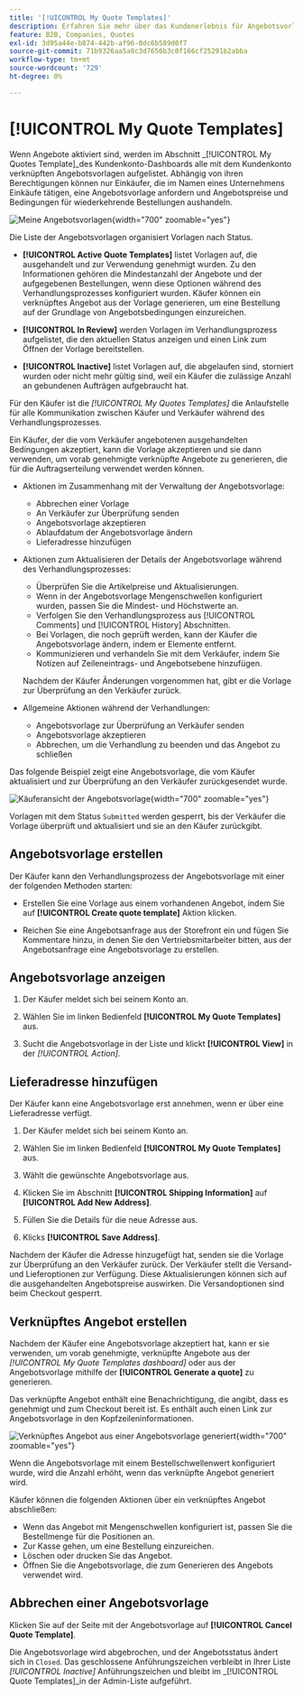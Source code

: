 ```yaml
---
title: '[!UICONTROL My Quote Templates]'
description: Erfahren Sie mehr über das Kundenerlebnis für Angebotsvorlagen, das im Dashboard des Storefront-Kontos verfügbar ist.
feature: B2B, Companies, Quotes
exl-id: 3d95a44e-b874-442b-af96-0dc6b589d0f7
source-git-commit: 71b9326aa5a8c3d7656b3c0f166cf25291b2abba
workflow-type: tm+mt
source-wordcount: '729'
ht-degree: 0%

---
```


# [!UICONTROL My Quote Templates]

Wenn Angebote aktiviert sind, werden im Abschnitt _[!UICONTROL My Quotes Template]_des Kundenkonto-Dashboards alle mit dem Kundenkonto verknüpften Angebotsvorlagen aufgelistet. Abhängig von ihren Berechtigungen können nur Einkäufer, die im Namen eines Unternehmens Einkäufe tätigen, eine Angebotsvorlage anfordern und Angebotspreise und Bedingungen für wiederkehrende Bestellungen aushandeln.

![Meine Angebotsvorlagen](./assets/account-dashboard-quote-templates-list.png){width="700" zoomable="yes"}

Die Liste der Angebotsvorlagen organisiert Vorlagen nach Status.

- **[!UICONTROL Active Quote Templates]** listet Vorlagen auf, die ausgehandelt und zur Verwendung genehmigt wurden. Zu den Informationen gehören die Mindestanzahl der Angebote und der aufgegebenen Bestellungen, wenn diese Optionen während des Verhandlungsprozesses konfiguriert wurden. Käufer können ein verknüpftes Angebot aus der Vorlage generieren, um eine Bestellung auf der Grundlage von Angebotsbedingungen einzureichen.

- **[!UICONTROL In Review]** werden Vorlagen im Verhandlungsprozess aufgelistet, die den aktuellen Status anzeigen und einen Link zum Öffnen der Vorlage bereitstellen.

- **[!UICONTROL Inactive]** listet Vorlagen auf, die abgelaufen sind, storniert wurden oder nicht mehr gültig sind, weil ein Käufer die zulässige Anzahl an gebundenen Aufträgen aufgebraucht hat.

Für den Käufer ist die *[!UICONTROL My Quotes Templates]* die Anlaufstelle für alle Kommunikation zwischen Käufer und Verkäufer während des Verhandlungsprozesses.

Ein Käufer, der die vom Verkäufer angebotenen ausgehandelten Bedingungen akzeptiert, kann die Vorlage akzeptieren und sie dann verwenden, um vorab genehmigte verknüpfte Angebote zu generieren, die für die Auftragserteilung verwendet werden können.

- Aktionen im Zusammenhang mit der Verwaltung der Angebotsvorlage:

   - Abbrechen einer Vorlage
   - An Verkäufer zur Überprüfung senden
   - Angebotsvorlage akzeptieren
   - Ablaufdatum der Angebotsvorlage ändern
   - Lieferadresse hinzufügen

- Aktionen zum Aktualisieren der Details der Angebotsvorlage während des Verhandlungsprozesses:

   - Überprüfen Sie die Artikelpreise und Aktualisierungen.
   - Wenn in der Angebotsvorlage Mengenschwellen konfiguriert wurden, passen Sie die Mindest- und Höchstwerte an.
   - Verfolgen Sie den Verhandlungsprozess aus [!UICONTROL Comments] und [!UICONTROL History] Abschnitten.
   - Bei Vorlagen, die noch geprüft werden, kann der Käufer die Angebotsvorlage ändern, indem er Elemente entfernt.
   - Kommunizieren und verhandeln Sie mit dem Verkäufer, indem Sie Notizen auf Zeileneintrags- und Angebotsebene hinzufügen.

  Nachdem der Käufer Änderungen vorgenommen hat, gibt er die Vorlage zur Überprüfung an den Verkäufer zurück.

- Allgemeine Aktionen während der Verhandlungen:

   - Angebotsvorlage zur Überprüfung an Verkäufer senden
   - Angebotsvorlage akzeptieren
   - Abbrechen, um die Verhandlung zu beenden und das Angebot zu schließen

Das folgende Beispiel zeigt eine Angebotsvorlage, die vom Käufer aktualisiert und zur Überprüfung an den Verkäufer zurückgesendet wurde.

![Käuferansicht der Angebotsvorlage](./assets/account-dashboard-my-quote-template-detailed.png){width="700" zoomable="yes"}

Vorlagen mit dem Status `Submitted` werden gesperrt, bis der Verkäufer die Vorlage überprüft und aktualisiert und sie an den Käufer zurückgibt.

## Angebotsvorlage erstellen

Der Käufer kann den Verhandlungsprozess der Angebotsvorlage mit einer der folgenden Methoden starten:

- Erstellen Sie eine Vorlage aus einem vorhandenen Angebot, indem Sie auf **[!UICONTROL Create quote template]** Aktion klicken.

- Reichen Sie eine Angebotsanfrage aus der Storefront ein und fügen Sie Kommentare hinzu, in denen Sie den Vertriebsmitarbeiter bitten, aus der Angebotsanfrage eine Angebotsvorlage zu erstellen.

## Angebotsvorlage anzeigen

1. Der Käufer meldet sich bei seinem Konto an.

1. Wählen Sie im linken Bedienfeld **[!UICONTROL My Quote Templates]** aus.

1. Sucht die Angebotsvorlage in der Liste und klickt **[!UICONTROL View]** in der _[!UICONTROL Action]_.

## Lieferadresse hinzufügen

Der Käufer kann eine Angebotsvorlage erst annehmen, wenn er über eine Lieferadresse verfügt.

1. Der Käufer meldet sich bei seinem Konto an.

1. Wählen Sie im linken Bedienfeld **[!UICONTROL My Quote Templates]** aus.

1. Wählt die gewünschte Angebotsvorlage aus.

1. Klicken Sie im Abschnitt **[!UICONTROL Shipping Information]** auf **[!UICONTROL Add New Address]**.

1. Füllen Sie die Details für die neue Adresse aus.

1. Klicks **[!UICONTROL Save Address]**.

Nachdem der Käufer die Adresse hinzugefügt hat, senden sie die Vorlage zur Überprüfung an den Verkäufer zurück. Der Verkäufer stellt die Versand- und Lieferoptionen zur Verfügung. Diese Aktualisierungen können sich auf die ausgehandelten Angebotspreise auswirken. Die Versandoptionen sind beim Checkout gesperrt.

## Verknüpftes Angebot erstellen

Nachdem der Käufer eine Angebotsvorlage akzeptiert hat, kann er sie verwenden, um vorab genehmigte, verknüpfte Angebote aus der *[!UICONTROL My Quote Templates dashboard]* oder aus der Angebotsvorlage mithilfe der **[!UICONTROL Generate a quote]** zu generieren.

Das verknüpfte Angebot enthält eine Benachrichtigung, die angibt, dass es genehmigt und zum Checkout bereit ist. Es enthält auch einen Link zur Angebotsvorlage in den Kopfzeileninformationen.

![Verknüpftes Angebot aus einer Angebotsvorlage generiert](./assets/quote-templates-linked-quote.png){width="700" zoomable="yes"}

Wenn die Angebotsvorlage mit einem Bestellschwellenwert konfiguriert wurde, wird die Anzahl erhöht, wenn das verknüpfte Angebot generiert wird.

Käufer können die folgenden Aktionen über ein verknüpftes Angebot abschließen:

- Wenn das Angebot mit Mengenschwellen konfiguriert ist, passen Sie die Bestellmenge für die Positionen an.
- Zur Kasse gehen, um eine Bestellung einzureichen.
- Löschen oder drucken Sie das Angebot.
- Öffnen Sie die Angebotsvorlage, die zum Generieren des Angebots verwendet wird.

## Abbrechen einer Angebotsvorlage

Klicken Sie auf der Seite mit der Angebotsvorlage auf **[!UICONTROL Cancel Quote Template]**.

Die Angebotsvorlage wird abgebrochen, und der Angebotsstatus ändert sich in `Closed`. Das geschlossene Anführungszeichen verbleibt in Ihrer Liste *[!UICONTROL Inactive]* Anführungszeichen und bleibt im _[!UICONTROL Quote Templates]_in der Admin-Liste aufgeführt.
